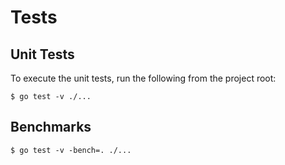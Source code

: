 # Tests

## Unit Tests

To execute the unit tests, run the following from the project root:

```text
$ go test -v ./...
```

## Benchmarks

```text
$ go test -v -bench=. ./...
```




